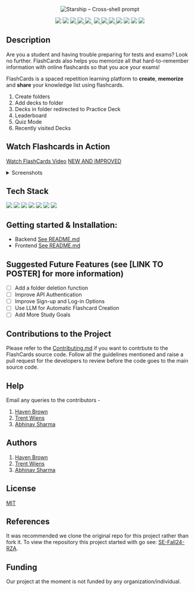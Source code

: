 <p align="center">
  <img
    width="400"
    src="https://flashcards-519da.web.app/static/media/logo.6d3f27e3fc0c4a7bc3b3.png"
    alt="Starship – Cross-shell prompt"
  />
</p>
<p align="center">
  <a href="https://github.com/Group21-SWE/FlashCards/blob/main/LICENSE">
    <img src="https://img.shields.io/github/license/johndamilola/flashcards?style=plastic"></a>
  <img src="https://img.shields.io/github/languages/count/johndamilola/flashcards">
  <a href="https://github.com/Group21-SWE/FlashCards/graphs/contributors" alt="Contributors">
<img src="https://img.shields.io/github/contributors/JohnDamilola/FlashCards?style=plastic"/> </a>

<a href="https://github.com/WolfByteCollective/FlashCards/actions/workflows/Application.yml" alt="Python application">
<img src="https://github.com/WolfByteCollective/FlashCards/actions/workflows/Application.yml/badge.svg?style=plastic?branch=main"/> </a>

<a href="https://app.codecov.io/gh/WolfByteCollective/FlashCards" alt="Codecov">
<img src="https://codecov.io/github/WolfByteCollective/FlashCards/branch/main/graph/badge.svg"/> </a>

<a href="https://doi.org/10.5281/zenodo.14931596" alt="DOI">
<img src="https://zenodo.org/badge/DOI/10.5281/zenodo.14931596.svg"/> </a>
<a href="https://img.shields.io/badge/python-v3.8+-yellow.svg" alt="Python version">
<img src="https://img.shields.io/badge/python-v3.8+-yellow.svg"/> </a>
<a href="https://img.shields.io/github/repo-size/JohnDamilola/FlashCards?color=brightgreen" alt="Repo size">
<img src="https://img.shields.io/github/repo-size/JohnDamilola/FlashCards?color=brightgreen"/> </a>
<img src="https://img.shields.io/github/languages/top/JohnDamilola/Flashcards?style=plastic">
<img src="https://img.shields.io/tokei/lines/github/johndamilola/flashcards?style=plastic">
<a href="https://github.com/Group21-SWE/FlashCards/issues">
  <img src="https://img.shields.io/github/issues-raw/johndamilola/flashcards?style=plastic"></a>
<a href="https://img.shields.io/github/release/JohnDamilola/FlashCards?color=brightblue" alt="Release">
<img src="https://img.shields.io/github/release/JohnDamilola/FlashCards?color=brightblue"/> </a>
</p>

## Description
Are you a student and having trouble preparing for tests and exams? Look no further. FlashCards also helps you memorize all that hard-to-remember information with online flashcards so that you ace your exams!

FlashCards is a spaced repetition learning platform to <b>create</b>, <b>memorize</b> and <b>share</b> your knowledge list using flashcards.

1. Create folders
2. Add decks to folder
3. Decks in folder redirected to Practice Deck
4. Leaderboard
5. Quiz Mode
6. Recently visited Decks

## Watch Flashcards in Action
[Watch FlashCards Video](./images/FlashCards-2.mp4)
[NEW AND IMPROVED](https://youtu.be/VrMM3mXynM0)

<details>

<summary>Screenshots</summary>

<p style="display: flex; flex-wrap: wrap; justify-content: center; gap: 15px; ">
  <img src="./images/dashboard.png" alt="Demo Screens 1" width="444.444px" height="250px style="object-fit: cover;" />
  <img src="./images/deck to folder.png" alt="Demo Screens 2" width="444.444px" height="250px style="object-fit: cover;" />
  <img src="./images/decks in folders.png" alt="Demo Screens 3" width="444.444px" height="250px style="object-fit: cover;" />
  <img src="./images/practice deck.png" alt="Demo Screens 4"width="444.444px" height="250px style="object-fit: cover;" />
  <img src="./images/quiz.png" alt="Demo Screens 5" width="444.444px" height="250px style="object-fit: cover;" />
  <img src="./images/quiz complete.png" alt="Demo Screens 6" width="444.444px" height="250px style="object-fit: cover;" />
  <img src="./images/leaderboard.png" alt="Demo Screens 7" width="444.444px" height="250px style="object-fit: cover;" />
  <img src="./images/Streaks_SS.png" alt="Demo Screens 8" width="444.444px" height="250px style="object-fit: cover;" />
  <img src="./images/StudyGoals_SS.png" alt="Demo Screens 9" width="444.444px" height="250px style="object-fit: cover;" />
</p>

</details>

## Tech Stack
<a href="https://flask.palletsprojects.com/en/2.2.x/"><img src="https://img.shields.io/badge/Flask-000000?style=for-the-badge&logo=flask&logoColor=white" /></a>
<a href="https://www.typescriptlang.org/"><img src="https://img.shields.io/badge/TypeScript-007ACC?style=for-the-badge&logo=typescript&logoColor=white" /></a>
<a href="https://reactjs.org/"><img src="https://img.shields.io/badge/React-20232A?style=for-the-badge&logo=react&logoColor=61DAFB" /></a>
<a href="https://firebase.google.com/"><img src="https://img.shields.io/badge/firebase-ffca28?style=for-the-badge&logo=firebase&logoColor=black" /></a>
<a href="https://github.com/"><img src="https://img.shields.io/badge/GitHub-100000?style=for-the-badge&logo=github&logoColor=white" /></a>
<a href="https://ant.design/"><img src="https://img.shields.io/badge/Ant%20Design-1890FF?style=for-the-badge&logo=antdesign&logoColor=white" /></a>
<a href="https://www.heroku.com/"><img src="https://img.shields.io/badge/Heroku-430098?style=for-the-badge&logo=heroku&logoColor=white" /></a>

## Getting started & Installation:
- Backend [See README.md](https://github.com/Group21-SWE/FlashCards/blob/main/backend/Readme.md)
- Frontend [See README.md](https://github.com/Group21-SWE/FlashCards/blob/main/frontend/README.md)


<!-- ## Future Roadmap [See here](https://github.com/users/JohnDamilola/projects/1) -->

## Suggested Future Features (see [LINK TO POSTER] for more information)
- [ ] Add a folder deletion function
- [ ] Improve API Authentication
- [ ] Improve Sign-up and Log-in Options
- [ ] Use LLM for Automatic Flashcard Creation
- [ ] Add More Study Goals

<!-- ### Phase 1:
- [ ] Add a dashboard providing insights on study habits, quiz results over time, and areas needing improvement, helping users to plan their study strategy.
- [ ] Enable collaborative learning by enabling users to share flashcards seamlessly with friends, classmates, or study groups
- [ ] Progress tracking by subject and review options like retrying incorrect questions
- [ ] Chrome Extension feature that enables users to highlight text on websites or online PDFs and instantly create flashcards from their selections.-->

## Contributions to the Project
Please refer to the [Contributing.md](https://github.com/Group21-SWE/FlashCards/blob/main/Contributing.md) if you want to contrbute to the FlashCards source code. Follow all the guidelines mentioned and raise a pull request for the developers to review before the code goes to the main source code.

## Help

Email any queries to the contributors -
1. [Haven Brown](hbrown4@ncsu.edu)
2. [Trent Wiens](twiens@ncsu.edu)
3. [Abhinav Sharma](asharm67@ncsu.edu)

## Authors 

1. [Haven Brown](https://github.com/havenbrown1108)
2. [Trent Wiens](https://github.com/Trent-Wiens)
3. [Abhinav Sharma](https://github.com/ABHINAVSHARMA8)


## License
[MIT](https://github.com/Group21-SWE/FlashCards/blob/main/LICENSE)

## References
It was recommended we clone the original repo for this project rather than fork it. To view the repository
this project started with go see: [SE-Fall24-RZA](https://github.com/SE-Fall24-RZA/FlashCards/tree/main).

## Funding
Our project at the moment is not funded by any organization/individual.
